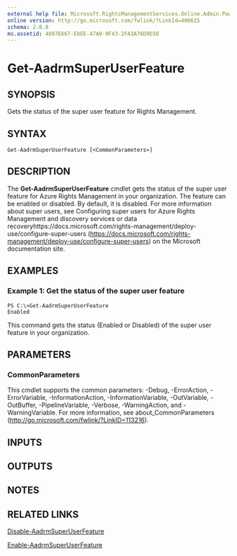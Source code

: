 ```yaml
---
external help file: Microsoft.RightsManagementServices.Online.Admin.PowerShell.dll-Help.xml
online version: http://go.microsoft.com/fwlink/?LinkId=400615
schema: 2.0.0
ms.assetid: 4897E667-E8EE-47A0-9F43-2FA3A76D9D38
---
```


# Get-AadrmSuperUserFeature

## SYNOPSIS
Gets the status of the super user feature for Rights Management.

## SYNTAX

```
Get-AadrmSuperUserFeature [<CommonParameters>]
```

## DESCRIPTION
The **Get-AadrmSuperUserFeature** cmdlet gets the status of the super user feature for Azure Rights Management in your organization.
The feature can be enabled or disabled.
By default, it is disabled.
For more information about super users, see Configuring super users for Azure Rights Management and discovery services or data recoveryhttps://docs.microsoft.com/rights-management/deploy-use/configure-super-users (https://docs.microsoft.com/rights-management/deploy-use/configure-super-users) on the Microsoft documentation site.

## EXAMPLES

### Example 1: Get the status of the super user feature
```
PS C:\>Get-AadrmSuperUserFeature
Enabled
```

This command gets the status (Enabled or Disabled) of the super user feature in your organization.

## PARAMETERS

### CommonParameters
This cmdlet supports the common parameters: -Debug, -ErrorAction, -ErrorVariable, -InformationAction, -InformationVariable, -OutVariable, -OutBuffer, -PipelineVariable, -Verbose, -WarningAction, and -WarningVariable. For more information, see about_CommonParameters (http://go.microsoft.com/fwlink/?LinkID=113216).

## INPUTS

## OUTPUTS

## NOTES

## RELATED LINKS

[Disable-AadrmSuperUserFeature](.\Disable-AadrmSuperUserFeature.md)

[Enable-AadrmSuperUserFeature](.\Enable-AadrmSuperUserFeature.md)


